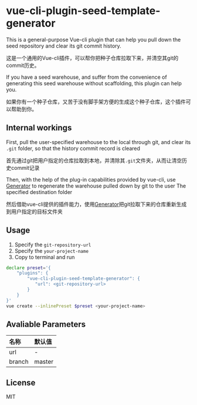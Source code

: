 # vue-cli-plugin-seed-template-generator

This is a general-purpose Vue-cli plugin that can help you pull down the seed repository and clear its git commit history.

这是一个通用的Vue-cli插件，可以帮你把种子仓库拉取下来，并清空其git的commit历史。

If you have a seed warehouse, and suffer from the convenience of generating this seed warehouse without scaffolding, this plugin can help you.

如果你有一个种子仓库，又苦于没有脚手架方便的生成这个种子仓库，这个插件可以帮助到你。




## Internal workings

First, pull the user-specified warehouse to the local through git, and clear its `.git` folder, so that the history commit record is cleared

首先通过git把用户指定的仓库拉取到本地，并清除其`.git`文件夹，从而让清空历史commit记录

Then, with the help of the plug-in capabilities provided by vue-cli, use [Generator](https://cli.vuejs.org/zh/dev-guide/plugin-dev.html#generator) to regenerate the warehouse pulled down by git to the user The specified destination folder

然后借助vue-cli提供的插件能力，使用[Generator](https://cli.vuejs.org/zh/dev-guide/plugin-dev.html#generator)把git拉取下来的仓库重新生成到用户指定的目标文件夹



## Usage
1. Specify the `git-repository-url`
2. Specify the `your-project-name`
3. Copy to terminal and run
```bash
declare preset='{
    "plugins": {
        "vue-cli-plugin-seed-template-generator": {
           "url": <git-repository-url>
        }
    }
}'
vue create --inlinePreset $preset <your-project-name>
```

## Avaliable Parameters
| 名称   | 默认值 |
| :----- | :----- |
| url    | -      |
| branch | master |


## License
MIT